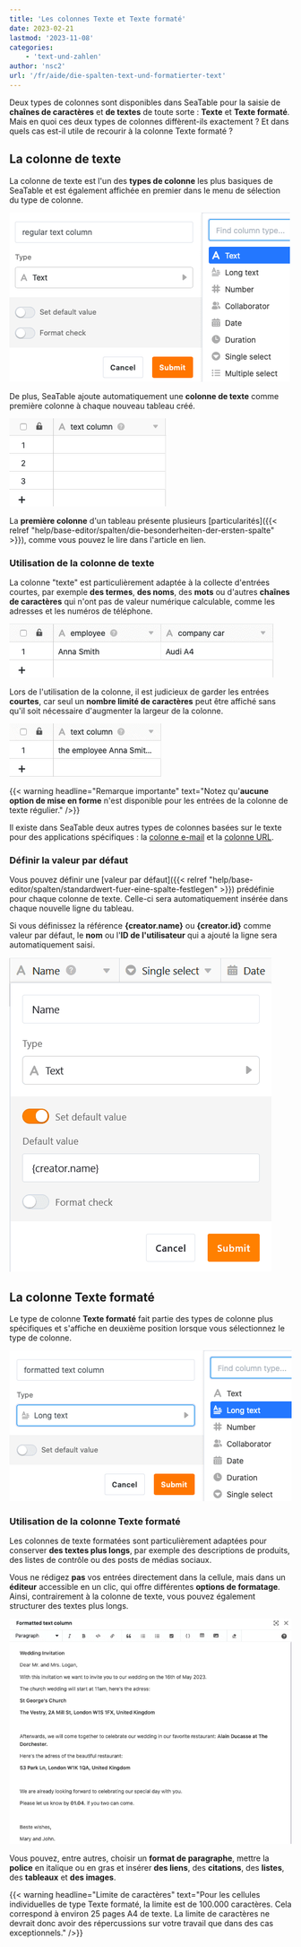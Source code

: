 ```yaml
---
title: 'Les colonnes Texte et Texte formaté'
date: 2023-02-21
lastmod: '2023-11-08'
categories:
    - 'text-und-zahlen'
author: 'nsc2'
url: '/fr/aide/die-spalten-text-und-formatierter-text'
---
```


Deux types de colonnes sont disponibles dans SeaTable pour la saisie de **chaînes de caractères** et **de textes** de toute sorte : **Texte** et **Texte formaté**. Mais en quoi ces deux types de colonnes diffèrent-ils exactement ? Et dans quels cas est-il utile de recourir à la colonne Texte formaté ?

## La colonne de texte

La colonne de texte est l'un des **types de colonne** les plus basiques de SeaTable et est également affichée en premier dans le menu de sélection du type de colonne.

![La colonne de texte régulier](images/select-regular-text-column.png)

De plus, SeaTable ajoute automatiquement une **colonne de texte** comme première colonne à chaque nouveau tableau créé.

![La colonne de texte "régulière ](images/text-column-new.png)

La **première colonne** d'un tableau présente plusieurs [particularités]({{< relref "help/base-editor/spalten/die-besonderheiten-der-ersten-spalte" >}}), comme vous pouvez le lire dans l'article en lien.

### Utilisation de la colonne de texte

La colonne "texte" est particulièrement adaptée à la collecte d'entrées courtes, par exemple **des termes**, **des noms**, des **mots** ou d'autres **chaînes de caractères** qui n'ont pas de valeur numérique calculable, comme les adresses et les numéros de téléphone.

![Exemple d'utilisation de la colonne de texte régulière](images/regular-text-example.png)

Lors de l'utilisation de la colonne, il est judicieux de garder les entrées **courtes**, car seul un **nombre limité de caractères** peut être affiché sans qu'il soit nécessaire d'augmenter la largeur de la colonne.

![Les entrées trop longues ne peuvent pas être entièrement affichées dans une colonne de texte sans augmenter la largeur de la colonne.](images/use-short-entries.png)

{{< warning  headline="Remarque importante"  text="Notez qu'**aucune option de mise en forme** n'est disponible pour les entrées de la colonne de texte régulier." />}}

Il existe dans SeaTable deux autres types de colonnes basées sur le texte pour des applications spécifiques : la [colonne e-mail](https://seatable.io/fr/docs/text-und-zahlen/die-e-mail-spalte-und-ihre-verwendung/) et la [colonne URL](https://seatable.io/fr/docs/text-und-zahlen/die-url-spalte/).

### Définir la valeur par défaut

Vous pouvez définir une [valeur par défaut]({{< relref "help/base-editor/spalten/standardwert-fuer-eine-spalte-festlegen" >}}) prédéfinie pour chaque colonne de texte. Celle-ci sera automatiquement insérée dans chaque nouvelle ligne du tableau.

Si vous définissez la référence **{creator.name}** ou **{creator.id}** comme valeur par défaut, le **nom** ou l'**ID de l'utilisateur** qui a ajouté la ligne sera automatiquement saisi.

![Référencer le nom d'utilisateur avec une valeur par défaut](images/Set-creator-name-as-default-value.png)

## La colonne Texte formaté

Le type de colonne **Texte formaté** fait partie des types de colonne plus spécifiques et s'affiche en deuxième position lorsque vous sélectionnez le type de colonne.

![La colonne Texte formaté](images/formatted-text-column.png)

### Utilisation de la colonne Texte formaté

Les colonnes de texte formatées sont particulièrement adaptées pour conserver **des textes plus longs**, par exemple des descriptions de produits, des listes de contrôle ou des posts de médias sociaux.

Vous ne rédigez **pas** vos entrées directement dans la cellule, mais dans un **éditeur** accessible en un clic, qui offre différentes **options de formatage**. Ainsi, contrairement à la colonne de texte, vous pouvez également structurer des textes plus longs.

![Exemple d'utilisation d'une colonne de texte formatée](images/long-text-example.png)

Vous pouvez, entre autres, choisir un **format de paragraphe**, mettre la **police** en italique ou en gras et insérer **des liens**, des **citations**, des **listes**, des **tableaux** et **des images**.

{{< warning  headline="Limite de caractères"  text="Pour les cellules individuelles de type Texte formaté, la limite est de 100.000 caractères. Cela correspond à environ 25 pages A4 de texte. La limite de caractères ne devrait donc avoir des répercussions sur votre travail que dans des cas exceptionnels." />}}
